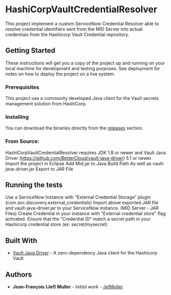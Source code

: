 # HashiCorpVaultCredentialResolver

This project implement a custom ServiceNow Credential Resolver able to resolve credential identifiers sent from the MID Server into actual credentials from the Hashicorp Vault Credential repository. 

## Getting Started

These instructions will get you a copy of the project up and running on your local machine for development and testing purposes. See deployment for notes on how to deploy the project on a live system.

### Prerequisites

This project use a community developed Java client for the Vault secrets management solution from HashiCorp. 

### Installing

You can download the binaries directly from the [releases](https://github.com/JefMuller/HashiCorpVaultCredentialResolver/releases) section.

### From Source:

HashiCorpVaultCredentialResolver requires JDK 1.8 or newer and Vault Java Driver (https://github.com/BetterCloud/vault-java-driver) 5.1 or newer.
Import the project in Eclipse
Add Mid.jar to Java Build Path
As well as vault-java-driver.jar
Export to JAR File

## Running the tests

Use a ServiceNow Instance with “External Credential Storage” plugin (com.snc.discovery.external_credentials) 
Import above exported JAR file and vault-java-driver.jar to your ServiceNow instance. (MID Server - JAR Files)
Create Credential in your instance with "External credential store" flag activated.
Ensure that the "Credential ID" match a secret path in your Hashicorp credential store (ex: secret/mysecret)

## Built With

* [Vault Java Driver](https://github.com/BetterCloud/vault-java-driver) - A zero-dependency Java client for the Hashicorp Vault

## Authors

* **Jean-François (Jef) Muller** - *Initial work* - [JefMuller](https://www.linkedin.com/in/jef-muller/)
